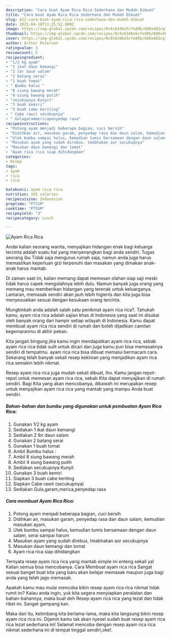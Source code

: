```yaml
---
description: "Cara buat Ayam Rica Rica Sederhana dan Mudah Dibuat"
title: "Cara buat Ayam Rica Rica Sederhana dan Mudah Dibuat"
slug: 812-cara-buat-ayam-rica-rica-sederhana-dan-mudah-dibuat
date: 2021-04-18T11:25:52.800Z
image: https://img-global.cpcdn.com/recipes/0c9c6346e5cfed0b/680x482cq70/ayam-rica-rica-foto-resep-utama.jpg
thumbnail: https://img-global.cpcdn.com/recipes/0c9c6346e5cfed0b/680x482cq70/ayam-rica-rica-foto-resep-utama.jpg
cover: https://img-global.cpcdn.com/recipes/0c9c6346e5cfed0b/680x482cq70/ayam-rica-rica-foto-resep-utama.jpg
author: Arthur Peterson
ratingvalue: 3
reviewcount: 5
recipeingredient:
- "1/2 kg ayam"
- "1 ikat daun kemangi"
- "2 lbr daun salam"
- "2 batang serai"
- "1 buah tomat"
- " Bumbu halus "
- "8 siung bawang merah"
- "4 siung bawang putih"
- "secukupnya Kunyit"
- "3 buah kemiri"
- "3 buah cabe keriting"
- " Cabe rawit secukupnya"
- " Gulagarammericapenyedap rasa"
recipeinstructions:
- "Potong ayam menjadi beberapa bagian, cuci bersih"
- "Didihkan air, masukan garam, penyedap rasa dan daun salam, kemudian masukan ayam,"
- "Ulek bumbu sampai halus, kemudian tumis bersamaan dengan daun salam, serai sampai harum"
- "Masukan ayam yang sudah direbus, tmabhakan aor secukupnya"
- "Masukan daun kemangi dan tomat"
- "Ayam rica rica siap dihidangkan"
categories:
- Resep
tags:
- ayam
- rica
- rica

katakunci: ayam rica rica 
nutrition: 165 calories
recipecuisine: Indonesian
preptime: "PT31M"
cooktime: "PT55M"
recipeyield: "3"
recipecategory: Lunch

---
```



![Ayam Rica Rica](https://img-global.cpcdn.com/recipes/0c9c6346e5cfed0b/680x482cq70/ayam-rica-rica-foto-resep-utama.jpg)

Andai kalian seorang wanita, menyajikan hidangan enak bagi keluarga tercinta adalah suatu hal yang menyenangkan bagi anda sendiri. Tugas seorang ibu Tidak saja mengurus rumah saja, namun anda juga harus memastikan keperluan gizi terpenuhi dan masakan yang dimakan anak-anak harus mantab.

Di zaman  saat ini, kalian memang dapat memesan olahan siap saji meski tidak harus capek mengolahnya lebih dulu. Namun banyak juga orang yang memang mau memberikan hidangan yang terenak untuk keluarganya. Lantaran, memasak sendiri akan jauh lebih higienis dan kita juga bisa menyesuaikan sesuai dengan kesukaan orang tercinta. 



Mungkinkah anda adalah salah satu penikmat ayam rica rica?. Tahukah kamu, ayam rica rica adalah sajian khas di Indonesia yang saat ini disukai oleh banyak orang dari hampir setiap wilayah di Indonesia. Kamu dapat membuat ayam rica rica sendiri di rumah dan boleh dijadikan camilan kegemaranmu di akhir pekan.

Kita jangan bingung jika kamu ingin mendapatkan ayam rica rica, sebab ayam rica rica tidak sulit untuk dicari dan juga kamu pun bisa memasaknya sendiri di tempatmu. ayam rica rica bisa dibuat memalui bermacam cara. Sekarang telah banyak sekali resep kekinian yang menjadikan ayam rica rica semakin lebih nikmat.

Resep ayam rica rica juga mudah sekali dibuat, lho. Kamu jangan repot-repot untuk memesan ayam rica rica, sebab Kita dapat menyajikan di rumah sendiri. Bagi Kita yang akan mencobanya, dibawah ini merupakan resep untuk menyajikan ayam rica rica yang mantab yang mampu Anda buat sendiri.

<!--inarticleads1-->

##### Bahan-bahan dan bumbu yang digunakan untuk pembuatan Ayam Rica Rica:

1. Gunakan 1/2 kg ayam
1. Sediakan 1 ikat daun kemangi
1. Sediakan 2 lbr daun salam
1. Gunakan 2 batang serai
1. Gunakan 1 buah tomat
1. Ambil  Bumbu halus :
1. Ambil 8 siung bawang merah
1. Ambil 4 siung bawang putih
1. Sediakan secukupnya Kunyit
1. Gunakan 3 buah kemiri
1. Siapkan 3 buah cabe keriting
1. Siapkan  Cabe rawit (secukupnya)
1. Sediakan  Gula,garam,merica,penyedap rasa




<!--inarticleads2-->

##### Cara membuat Ayam Rica Rica:

1. Potong ayam menjadi beberapa bagian, cuci bersih
1. Didihkan air, masukan garam, penyedap rasa dan daun salam, kemudian masukan ayam,
1. Ulek bumbu sampai halus, kemudian tumis bersamaan dengan daun salam, serai sampai harum
1. Masukan ayam yang sudah direbus, tmabhakan aor secukupnya
1. Masukan daun kemangi dan tomat
1. Ayam rica rica siap dihidangkan




Ternyata resep ayam rica rica yang mantab simple ini enteng sekali ya! Kalian semua bisa mencobanya. Cara Membuat ayam rica rica Sangat sesuai banget buat kita yang baru akan belajar memasak maupun juga bagi anda yang telah jago memasak.

Apakah kamu mau mulai mencoba bikin resep ayam rica rica nikmat tidak rumit ini? Kalau anda ingin, yuk kita segera menyiapkan peralatan dan bahan-bahannya, maka buat deh Resep ayam rica rica yang lezat dan tidak ribet ini. Sangat gampang kan. 

Maka dari itu, ketimbang kita berlama-lama, maka kita langsung bikin resep ayam rica rica ini. Dijamin kamu tak akan nyesel sudah buat resep ayam rica rica lezat sederhana ini! Selamat mencoba dengan resep ayam rica rica nikmat sederhana ini di tempat tinggal sendiri,oke!.

